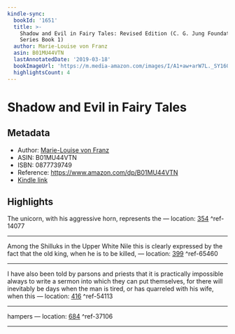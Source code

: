 ```yaml
---
kindle-sync:
  bookId: '1651'
  title: >-
    Shadow and Evil in Fairy Tales: Revised Edition (C. G. Jung Foundation Books
    Series Book 1)
  author: Marie-Louise von Franz
  asin: B01MU44VTN
  lastAnnotatedDate: '2019-03-18'
  bookImageUrl: 'https://m.media-amazon.com/images/I/A1+aw+arW7L._SY160.jpg'
  highlightsCount: 4
---
```

# Shadow and Evil in Fairy Tales
## Metadata
* Author: [Marie-Louise von Franz](https://www.amazon.comundefined)
* ASIN: B01MU44VTN
* ISBN: 0877739749
* Reference: https://www.amazon.com/dp/B01MU44VTN
* [Kindle link](kindle://book?action=open&asin=B01MU44VTN)

## Highlights
The unicorn, with his aggressive horn, represents the — location: [354](kindle://book?action=open&asin=B01MU44VTN&location=354) ^ref-14077

---
Among the Shilluks in the Upper White Nile this is clearly expressed by the fact that the old king, when he is to be killed, — location: [399](kindle://book?action=open&asin=B01MU44VTN&location=399) ^ref-65460

---
I have also been told by parsons and priests that it is practically impossible always to write a sermon into which they can put themselves, for there will inevitably be days when the man is tired, or has quarreled with his wife, when this — location: [416](kindle://book?action=open&asin=B01MU44VTN&location=416) ^ref-54113

---
hampers — location: [684](kindle://book?action=open&asin=B01MU44VTN&location=684) ^ref-37106

---
